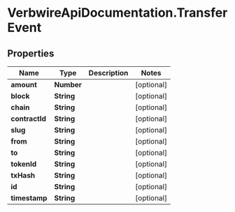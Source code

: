 # VerbwireApiDocumentation.TransferEvent

## Properties
Name | Type | Description | Notes
------------ | ------------- | ------------- | -------------
**amount** | **Number** |  | [optional] 
**block** | **String** |  | [optional] 
**chain** | **String** |  | [optional] 
**contractId** | **String** |  | [optional] 
**slug** | **String** |  | [optional] 
**from** | **String** |  | [optional] 
**to** | **String** |  | [optional] 
**tokenId** | **String** |  | [optional] 
**txHash** | **String** |  | [optional] 
**id** | **String** |  | [optional] 
**timestamp** | **String** |  | [optional] 

